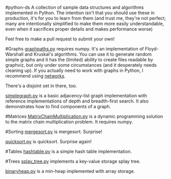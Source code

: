 #python-ds
A collection of sample data structures and algorithms implemented in Python. The intention isn't that you should use these in production, it's for you to learn from them (and trust me, they're not perfect; many are intentionally simplified to make them more easily understandable, even when it sacrifices proper details and makes performance worse)

Feel free to make a pull request to submit your own!


#Graphs
[graphpaths.py](Graphs/graphs.py) requires numpy. It's an implementation of Floyd-Warshall and Kruskal's algorithms. You can use it to generate random simple graphs and it has the (limited) ability to create files readable by graphviz, but only under some circumstances (and it desperately needs cleaning up). If you actually need to work with graphs in Python, I recommend using [networkx](https://networkx.github.io/).

There's a disjoint set in there, too.

[simplegraph.py](Graphs/simplegraph.py) is a basic adjacency-list graph implementation with reference implementations of depth and breadth-first search. It also demonstrates how to find components of a graph.

#Matrices
[MatrixChainMultiplication.py](Matrices/MatrixChainMultiplication.py) is a dynamic programming solution to the matrix chain multiplication problem. It requires numpy.

#Sorting
[mergesort.py](Sorting/mergesort.py) is mergesort. Surprise!

[quicksort.py](Sorting/quicksort.py) is quicksort. Surprise again!

#Tables
[hashtable.py](Tables/hashtable.py) is a simple hash table implementation.

#Trees
[splay_tree.py](Trees/splay_tree.py) implements a key-value storage splay tree.

[binaryheap.py](Trees/binaryheap.py) is a min-heap implemented with array storage.
